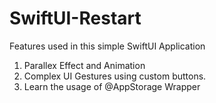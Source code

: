 # SwiftUI-Restart

Features used in this simple SwiftUI Application

1. Parallex Effect and Animation
2. Complex UI Gestures using custom buttons.
3. Learn the usage of @AppStorage Wrapper
